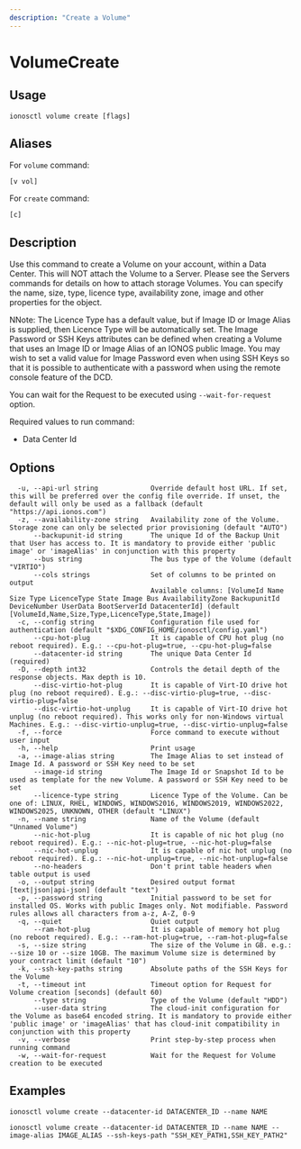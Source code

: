 ```yaml
---
description: "Create a Volume"
---
```


# VolumeCreate

## Usage

```text
ionosctl volume create [flags]
```

## Aliases

For `volume` command:

```text
[v vol]
```

For `create` command:

```text
[c]
```

## Description

Use this command to create a Volume on your account, within a Data Center. This will NOT attach the Volume to a Server. Please see the Servers commands for details on how to attach storage Volumes. You can specify the name, size, type, licence type, availability zone, image and other properties for the object.

NNote: The Licence Type has a default value, but if Image ID or Image Alias is supplied, then Licence Type will be automatically set. The Image Password or SSH Keys attributes can be defined when creating a Volume that uses an Image ID or Image Alias of an IONOS public Image. You may wish to set a valid value for Image Password even when using SSH Keys so that it is possible to authenticate with a password when using the remote console feature of the DCD.

You can wait for the Request to be executed using `--wait-for-request` option.

Required values to run command:

* Data Center Id

## Options

```text
  -u, --api-url string             Override default host URL. If set, this will be preferred over the config file override. If unset, the default will only be used as a fallback (default "https://api.ionos.com")
  -z, --availability-zone string   Availability zone of the Volume. Storage zone can only be selected prior provisioning (default "AUTO")
      --backupunit-id string       The unique Id of the Backup Unit that User has access to. It is mandatory to provide either 'public image' or 'imageAlias' in conjunction with this property
      --bus string                 The bus type of the Volume (default "VIRTIO")
      --cols strings               Set of columns to be printed on output 
                                   Available columns: [VolumeId Name Size Type LicenceType State Image Bus AvailabilityZone BackupunitId DeviceNumber UserData BootServerId DatacenterId] (default [VolumeId,Name,Size,Type,LicenceType,State,Image])
  -c, --config string              Configuration file used for authentication (default "$XDG_CONFIG_HOME/ionosctl/config.yaml")
      --cpu-hot-plug               It is capable of CPU hot plug (no reboot required). E.g.: --cpu-hot-plug=true, --cpu-hot-plug=false
      --datacenter-id string       The unique Data Center Id (required)
  -D, --depth int32                Controls the detail depth of the response objects. Max depth is 10.
      --disc-virtio-hot-plug       It is capable of Virt-IO drive hot plug (no reboot required). E.g.: --disc-virtio-plug=true, --disc-virtio-plug=false
      --disc-virtio-hot-unplug     It is capable of Virt-IO drive hot unplug (no reboot required). This works only for non-Windows virtual Machines. E.g.: --disc-virtio-unplug=true, --disc-virtio-unplug=false
  -f, --force                      Force command to execute without user input
  -h, --help                       Print usage
  -a, --image-alias string         The Image Alias to set instead of Image Id. A password or SSH Key need to be set
      --image-id string            The Image Id or Snapshot Id to be used as template for the new Volume. A password or SSH Key need to be set
      --licence-type string        Licence Type of the Volume. Can be one of: LINUX, RHEL, WINDOWS, WINDOWS2016, WINDOWS2019, WINDOWS2022, WINDOWS2025, UNKNOWN, OTHER (default "LINUX")
  -n, --name string                Name of the Volume (default "Unnamed Volume")
      --nic-hot-plug               It is capable of nic hot plug (no reboot required). E.g.: --nic-hot-plug=true, --nic-hot-plug=false
      --nic-hot-unplug             It is capable of nic hot unplug (no reboot required). E.g.: --nic-hot-unplug=true, --nic-hot-unplug=false
      --no-headers                 Don't print table headers when table output is used
  -o, --output string              Desired output format [text|json|api-json] (default "text")
  -p, --password string            Initial password to be set for installed OS. Works with public Images only. Not modifiable. Password rules allows all characters from a-z, A-Z, 0-9
  -q, --quiet                      Quiet output
      --ram-hot-plug               It is capable of memory hot plug (no reboot required). E.g.: --ram-hot-plug=true, --ram-hot-plug=false
  -s, --size string                The size of the Volume in GB. e.g.: --size 10 or --size 10GB. The maximum Volume size is determined by your contract limit (default "10")
  -k, --ssh-key-paths string       Absolute paths of the SSH Keys for the Volume
  -t, --timeout int                Timeout option for Request for Volume creation [seconds] (default 60)
      --type string                Type of the Volume (default "HDD")
      --user-data string           The cloud-init configuration for the Volume as base64 encoded string. It is mandatory to provide either 'public image' or 'imageAlias' that has cloud-init compatibility in conjunction with this property
  -v, --verbose                    Print step-by-step process when running command
  -w, --wait-for-request           Wait for the Request for Volume creation to be executed
```

## Examples

```text
ionosctl volume create --datacenter-id DATACENTER_ID --name NAME

ionosctl volume create --datacenter-id DATACENTER_ID --name NAME --image-alias IMAGE_ALIAS --ssh-keys-path "SSH_KEY_PATH1,SSH_KEY_PATH2"
```

